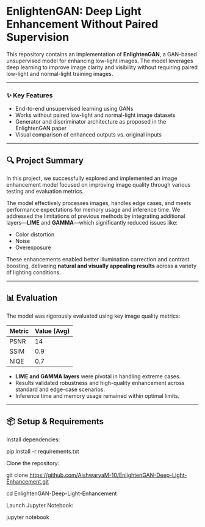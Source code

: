 # EnlightenGAN: Deep Light Enhancement Without Paired Supervision

This repository contains an implementation of **EnlightenGAN**, a GAN-based unsupervised model for enhancing low-light images. The model leverages deep learning to improve image clarity and visibility without requiring paired low-light and normal-light training images.

---
### ✨ Key Features

- End-to-end unsupervised learning using GANs
- Works without paired low-light and normal-light image datasets
- Generator and discriminator architecture as proposed in the EnlightenGAN paper
- Visual comparison of enhanced outputs vs. original inputs

---

## 🔍 Project Summary

In this project, we successfully explored and implemented an image enhancement model focused on improving image quality through various testing and evaluation metrics.

The model effectively processes images, handles edge cases, and meets performance expectations for memory usage and inference time. We addressed the limitations of previous methods by integrating additional layers—**LIME** and **GAMMA**—which significantly reduced issues like:
- Color distortion
- Noise
- Overexposure

These enhancements enabled better illumination correction and contrast boosting, delivering **natural and visually appealing results** across a variety of lighting conditions.

---

## 📊 Evaluation

The model was rigorously evaluated using key image quality metrics:

| Metric | Value (Avg) |
|--------|-------------|
| PSNR   | 14          |
| SSIM   | 0.9         |
| NIQE   | 0.7         |

- **LIME and GAMMA layers** were pivotal in handling extreme cases.
- Results validated robustness and high-quality enhancement across standard and edge-case scenarios.
- Inference time and memory usage remained within optimal limits.

---

## 📦 Setup & Requirements

Install dependencies:

pip install -r requirements.txt

Clone the repository:

git clone https://github.com/AishwaryaM-10/EnlightenGAN-Deep-Light-Enhancement.git

cd EnlightenGAN-Deep-Light-Enhancement

Launch Jupyter Notebook:

jupyter notebook




